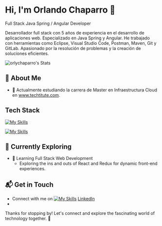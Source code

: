 
# Hi, I'm Orlando Chaparro 👋

Full Stack Java Spring / Angular Developer

Desarrollador full stack con 5 años de experiencia en el desarrollo de aplicaciones web. Especializado en Java Spring y Angular. He trabajado con herramientas como Eclipse, Visual Studio Code, Postman, Maven, Git y GitLab. Apasionado por la resolución de problemas y la creación de soluciones eficientes.

![orlychaparro's Stats](https://github-readme-stats.vercel.app/api?username=orlychaparro&theme=vue-dark&show_icons=true&hide_border=true&count_private=true)

## 🚀 About Me

- 🔭 Actualmente estudiando la carrera de Master en Infraestructura Cloud en www.techtitute.com.
  

## Tech Stack
[![My Skills](https://skillicons.dev/icons?i=java,spring,angular,js,html,css,git&theme=light)](https://skillicons.dev)

[![My Skills](https://skillicons.dev/icons?i=eclipse,maven,gitlab,vscode,typescript,postman,npm,linux,mint)](https://skillicons.dev)

## 🌱 Currently Exploring

- 🚀 Learning Full Stack Web Development
  - Exploring the ins and outs of React and Redux for dynamic front-end experiences.
  

## 📬 Get in Touch

- Connect with me on [![My Skills](https://skillicons.dev/icons?i=linkedin)](https://skillicons.dev) [LinkedIn]([https://twitter.com/introvertedbot](https://www.linkedin.com/in/orlando-chaparro/))
- 

Thanks for stopping by! Let's connect and explore the fascinating world of technology together. 🚀



<!--

Here are some ideas to get you started:

- 🔭 I’m currently working on 
- 🌱 I’m currently learning ...
- 👯 I’m looking to collaborate on ...
- 🤔 I’m looking for help with ...
- 💬 Ask me about ...
- 📫 How to reach me: ...
- 😄 Pronouns: ...
- ⚡ Fun fact: ...
-->
